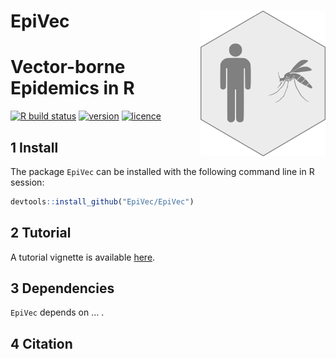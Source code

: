 # __EpiVec__ <img src="man/figures/logo.png" align="right" alt="" width="200" />

# Vector-borne Epidemics in R

<!-- badges: start -->
[![R build status](https://github.com/EpiVec/EpiVec/workflows/R-CMD-check/badge.svg)](https://github.com/EpiVec/EpiVec/actions) 
[![version](https://img.shields.io/github/v/release/EpiVec/EpiVec?label=version&style=flat&logo=github)](https://github.com/EpiVec/EpiVec) 
[![licence](https://img.shields.io/badge/Licence-GPL--3-blue.svg)](https://www.r-project.org/Licenses/GPL-3) 
<!-- badges: end -->

## 1 Install

The package `EpiVec` can be installed with the following command line in R session:

``` r
devtools::install_github("EpiVec/EpiVec")
```

## 2 Tutorial

A tutorial vignette is available [here](https://epivec.github.io/EpiVec/articles/EpiVec.html).

## 3 Dependencies

`EpiVec` depends on ... .

## 4  Citation

  


